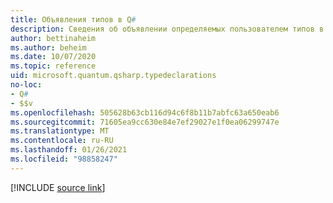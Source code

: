 ```yaml
---
title: Объявления типов в Q#
description: Сведения об объявлении определяемых пользователем типов в Q# языке программирования.
author: bettinaheim
ms.author: beheim
ms.date: 10/07/2020
ms.topic: reference
uid: microsoft.quantum.qsharp.typedeclarations
no-loc:
- Q#
- $$v
ms.openlocfilehash: 505628b63cb116d94c6f8b11b7abfc63a650eab6
ms.sourcegitcommit: 71605ea9cc630e84e7ef29027e1f0ea06299747e
ms.translationtype: MT
ms.contentlocale: ru-RU
ms.lasthandoff: 01/26/2021
ms.locfileid: "98858247"
---
```

<!-- 
# Type declarations in Q#
-->

[!INCLUDE [source link](~/includes/qsharp-language/Specifications/Language/1_ProgramStructure/2_TypeDeclarations.md)]

